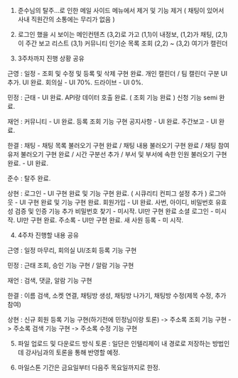 1. 준수님의 탈주...로 인한 메일 사이드 메뉴에서 제거 및 기능 제거 ( 채팅이 있어서 사내 직원간의 소통에는 무리가 없음 )

2. 로그인 했을 시 보이는 메인컨텐츠 (3,2)로 가고 (1,1)이 내정보, (1,2)가 채팅, (2,1)이 주간 보고 리스트 (3,1) 커뮤니티 인기순 목록 조회 (2,2) ~ (3,2) 여기가 캘린더

3. 3주차까지 진행 상황 공유

근영 : 일정 - 조회 및 수정 및 등록 및 삭제 구현 완료. 개인 캘린더 / 팀 캘린더 구분 UI 추가. UI 완료.
      회의실 - UI 70%.
      드라이브 - UI 0%.

민정 : 근태 - UI 완료. API랑 데이터 호출 완료. ( 조회 기능 완료 ) 신청 기능 semi 완료.

재언 : 커뮤니티 - UI 완료. 등록 조회 기능 구현
      공지사항 - UI 완료. 
      주간보고 - UI 완료.

한결 : 채팅 - 채팅 목록 불러오기 구현 완료 / 채팅 내용 불러오기 구현 완료 / 채팅 참여 유저 불러오기 구현 완료 / 시간 구분선 추가 / 부서 및 부서에 속한 인원 불러오기 구현 완료.
          - UI  완료.

준수 : 탈주 완료.

상현 : 로그인 - UI 구현 완료 및 기능 구현 완료. ( 시큐리티 컨피그 설정 추가 )
      로그아웃 - UI 구현 완료 및 기능 구현 완료.
      회원가입 - UI 완료. 사번, 아이디, 비밀번호 유효성 검증 및 인증 기능 추가
      비밀번호 찾기 - 미시작. UI만 구현 완료
      소셜 로그인 - 미시작. UI만 구현 완료.
      주소록 - UI만 구현 완료. 
      새 사원 등록 - 미 시작.

4. 4주차 진행할 내용 공유

근영 : 일정 마무리, 회의실 UI/조회 등록 기능 구현

민정 : 근태 조회, 승인 기능 구현 / 알람 기능  구현

재언 : 검색, 댓글, 알람 기능 구현 

한결 : 이름 검색, 소켓 연결, 채팅방 생성, 채팅방 나가기, 채팅방 수정(제목 수정, 추가 참여)

상현 : 신규 회원 등록 기능 구현(하기전에 민정님이랑 토론) -> 주소록 조회 기능 구현 -> 주소록 검색 기능 구현 -> 주소록 수정 기능 구현  

5. 파일 업로드 및 다운로드 방식 토론 : 일단은 인텔리제이 내 경로로 저장하는 방법인데 강사님과의 토론을 통해 반영할 예정.

6. 마일스톤 기간은 금요일부터 다음주 목요일까지로 한정.

